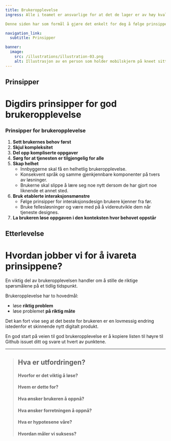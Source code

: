 ```yaml
---
title: Brukeropplevelse
ingress: Alle i teamet er ansvarlige for at det de lager er av høy kvalitet og har en god iboende brukeropplevelse.

Denne siden har som formål å gjøre det enkelt for deg å følge prinsipper og beste praksis for god brukeropplevelse.

navigation_link:
  subtitle: Prinsipper

banner:
  image:
    src: /illustrations/illustration-03.png
    alt: Illustrasjon av en person som holder mobilskjerm på kneet sitt
---
```


## Prinsipper
# Digdirs prinsipper for god brukeropplevelse

### Prinsipper for brukeropplevelse

1. **Sett brukernes behov først**
2. **Skjul kompleksitet**
3. **Del opp kompliserte oppgaver**
4. **Sørg for at tjenesten er tilgjengelig for alle**
5. **Skap helhet**
   - Innbyggerne skal få en helhetlig brukeropplevelse.
   - Konsekvent språk og samme gjenkjennbare komponenter på tvers av løsninger.
   - Brukerne skal slippe å lære seg noe nytt dersom de har gjort noe liknende et annet sted.
6. **Bruk etablerte interaksjonsmønstre**
   - Følge prinsipper for interaksjonsdesign brukere kjenner fra før.
   - Bruke fellesløsninger og være med på å videreutvikle dem når tjeneste designes.
7. **La brukeren løse oppgaven i den konteksten hvor behovet oppstår**

## Etterlevelse
# Hvordan jobber vi for å ivareta prinsippene?

En viktig del av brukeropplevelsen handler om å stille de riktige spørsmålene på et tidlig tidspunkt.

Brukeropplevelse har to hovedmål:
- løse **riktig problem**
- løse problemet **på riktig måte**

Det kan fort vise seg at det beste for brukeren er en lovmessig endring istedenfor et skinnende nytt digitalt produkt.

En god start på veien til god brukeropplevelse er å kopiere listen til høyre til Github issuet ditt og svare ut hvert av punktene.

---

> ## Hva er utfordringen?
> #### Hvorfor er det viktig å løse?
> #### Hvem er dette for?
> #### Hva ønsker brukeren å oppnå?
> #### Hva ønsker forretningen å oppnå?
> #### Hva er hypotesene våre?
> #### Hvordan måler vi suksess?
